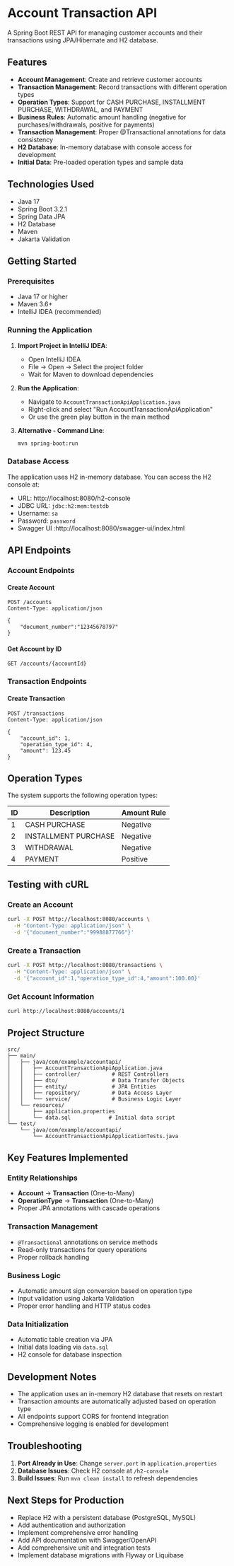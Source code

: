 # Account Transaction API

A Spring Boot REST API for managing customer accounts and their transactions using JPA/Hibernate and H2 database.

## Features

- **Account Management**: Create and retrieve customer accounts
- **Transaction Management**: Record transactions with different operation types
- **Operation Types**: Support for CASH PURCHASE, INSTALLMENT PURCHASE, WITHDRAWAL, and PAYMENT
- **Business Rules**: Automatic amount handling (negative for purchases/withdrawals, positive for payments)
- **Transaction Management**: Proper @Transactional annotations for data consistency
- **H2 Database**: In-memory database with console access for development
- **Initial Data**: Pre-loaded operation types and sample data

## Technologies Used

- Java 17
- Spring Boot 3.2.1
- Spring Data JPA
- H2 Database
- Maven
- Jakarta Validation

## Getting Started

### Prerequisites

- Java 17 or higher
- Maven 3.6+
- IntelliJ IDEA (recommended)

### Running the Application

1. **Import Project in IntelliJ IDEA**:
   - Open IntelliJ IDEA
   - File → Open → Select the project folder
   - Wait for Maven to download dependencies

2. **Run the Application**:
   - Navigate to `AccountTransactionApiApplication.java`
   - Right-click and select "Run AccountTransactionApiApplication"
   - Or use the green play button in the main method

3. **Alternative - Command Line**:
   ```bash
   mvn spring-boot:run
   ```

### Database Access

The application uses H2 in-memory database. You can access the H2 console at:
- URL: http://localhost:8080/h2-console
- JDBC URL: `jdbc:h2:mem:testdb`
- Username: `sa`
- Password: `password`
- Swagger UI :http://localhost:8080/swagger-ui/index.html

## API Endpoints

### Account Endpoints

#### Create Account
```http
POST /accounts
Content-Type: application/json

{
    "document_number":"12345678797"
}
```

#### Get Account by ID
```http
GET /accounts/{accountId}
```

### Transaction Endpoints

#### Create Transaction
```http
POST /transactions
Content-Type: application/json

{
    "account_id": 1,
    "operation_type_id": 4,
    "amount": 123.45
}
```


## Operation Types

The system supports the following operation types:

| ID | Description          | Amount Rule |
|----|---------------------|-------------|
| 1  | CASH PURCHASE       | Negative    |
| 2  | INSTALLMENT PURCHASE| Negative    |
| 3  | WITHDRAWAL          | Negative    |
| 4  | PAYMENT            | Positive    |


## Testing with cURL

### Create an Account
```bash
curl -X POST http://localhost:8080/accounts \
  -H "Content-Type: application/json" \
  -d '{"document_number":"99988877766"}'
```

### Create a Transaction
```bash
curl -X POST http://localhost:8080/transactions \
  -H "Content-Type: application/json" \
  -d '{"account_id":1,"operation_type_id":4,"amount":100.00}'
```

### Get Account Information
```bash
curl http://localhost:8080/accounts/1
```

## Project Structure

```
src/
├── main/
│   ├── java/com/example/accountapi/
│   │   ├── AccountTransactionApiApplication.java
│   │   ├── controller/          # REST Controllers
│   │   ├── dto/                 # Data Transfer Objects
│   │   ├── entity/              # JPA Entities
│   │   ├── repository/          # Data Access Layer
│   │   └── service/             # Business Logic Layer
│   └── resources/
│       ├── application.properties
│       └── data.sql            # Initial data script
└── test/
    └── java/com/example/accountapi/
        └── AccountTransactionApiApplicationTests.java
```

## Key Features Implemented

### Entity Relationships
- **Account** → **Transaction** (One-to-Many)
- **OperationType** → **Transaction** (One-to-Many)
- Proper JPA annotations with cascade operations

### Transaction Management
- `@Transactional` annotations on service methods
- Read-only transactions for query operations
- Proper rollback handling

### Business Logic
- Automatic amount sign conversion based on operation type
- Input validation using Jakarta Validation
- Proper error handling and HTTP status codes

### Data Initialization
- Automatic table creation via JPA
- Initial data loading via `data.sql`
- H2 console for database inspection

## Development Notes

- The application uses an in-memory H2 database that resets on restart
- Transaction amounts are automatically adjusted based on operation type
- All endpoints support CORS for frontend integration
- Comprehensive logging is enabled for development

## Troubleshooting

1. **Port Already in Use**: Change `server.port` in `application.properties`
2. **Database Issues**: Check H2 console at `/h2-console`
3. **Build Issues**: Run `mvn clean install` to refresh dependencies

## Next Steps for Production

- Replace H2 with a persistent database (PostgreSQL, MySQL)
- Add authentication and authorization
- Implement comprehensive error handling
- Add API documentation with Swagger/OpenAPI
- Add comprehensive unit and integration tests
- Implement database migrations with Flyway or Liquibase
